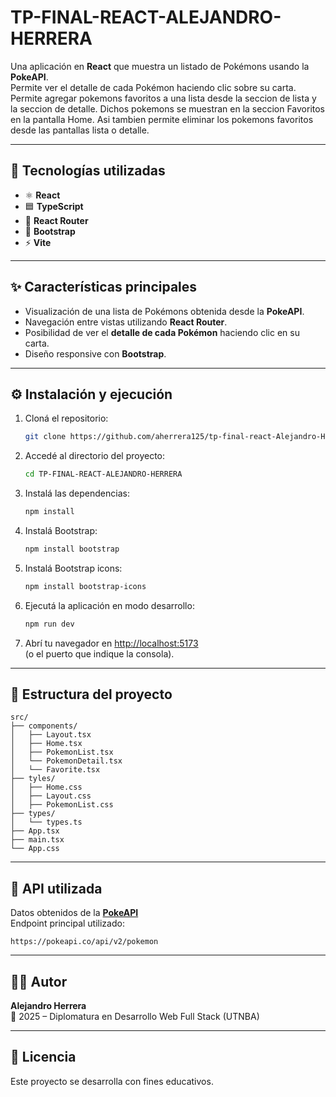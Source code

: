 # TP-FINAL-REACT-ALEJANDRO-HERRERA

Una aplicación en **React** que muestra un listado de Pokémons usando la **PokeAPI**.  
Permite ver el detalle de cada Pokémon haciendo clic sobre su carta.
Permite agregar pokemons favoritos a una lista desde la seccion de lista y la seccion de detalle.
Dichos pokemons se muestran en la seccion Favoritos en la pantalla Home.
Asi tambien permite eliminar los pokemons favoritos desde las pantallas lista o detalle.

---

## 🚀 Tecnologías utilizadas

- ⚛️ **React**
- 🟦 **TypeScript**
- 🧭 **React Router**
- 🎨 **Bootstrap**
- ⚡ **Vite**

---

## ✨ Características principales

- Visualización de una lista de Pokémons obtenida desde la **PokeAPI**.
- Navegación entre vistas utilizando **React Router**.
- Posibilidad de ver el **detalle de cada Pokémon** haciendo clic en su carta.
- Diseño responsive con **Bootstrap**.

---

## ⚙️ Instalación y ejecución

1. Cloná el repositorio:
   ```bash
   git clone https://github.com/aherrera125/tp-final-react-Alejandro-Herrera.git
   ```
2. Accedé al directorio del proyecto:
   ```bash
   cd TP-FINAL-REACT-ALEJANDRO-HERRERA
   ```
3. Instalá las dependencias:
   ```bash
   npm install
   ```
4. Instalá Bootstrap:
   ```bash
   npm install bootstrap
   ```
5. Instalá Bootstrap icons:
   ```bash
   npm install bootstrap-icons
   ```
6. Ejecutá la aplicación en modo desarrollo:
   ```bash
   npm run dev
   ```
7. Abrí tu navegador en [http://localhost:5173](http://localhost:5173)  
   (o el puerto que indique la consola).

---

## 📁 Estructura del proyecto

```
src/
├── components/
│   ├── Layout.tsx
│   ├── Home.tsx
│   ├── PokemonList.tsx
│   └── PokemonDetail.tsx
│   └── Favorite.tsx
├── tyles/
│   ├── Home.css
│   ├── Layout.css
│   ├── PokemonList.css
├── types/
│   └── types.ts
├── App.tsx
├── main.tsx
└── App.css
```

---

## 📡 API utilizada

Datos obtenidos de la **[PokeAPI](https://pokeapi.co/)**  
Endpoint principal utilizado:

```
https://pokeapi.co/api/v2/pokemon
```

---

## 👨‍💻 Autor

**Alejandro Herrera**  
📅 2025 – Diplomatura en Desarrollo Web Full Stack (UTNBA)

---

## 🧾 Licencia

Este proyecto se desarrolla con fines educativos.
